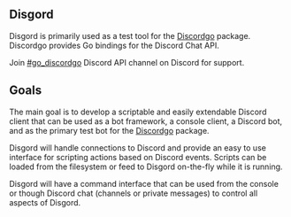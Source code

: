 ## Disgord

Disgord is primarily used as a test tool for the [Discordgo](https://github.com/bwmarrin/discordgo) package.  Discordgo provides Go bindings for the Discord Chat API.

Join [#go_discordgo](https://discord.gg/0SBTUU1wZTWT6sqd) Discord API channel on Discord for support.


## Goals

The main goal is to develop a scriptable and easily extendable Discord client 
that can be used as a bot framework, a console client, a Discord bot, and as the
primary test bot for the [Discordgo](https://github.com/bwmarrin/discordgo) package.

Disgord will handle connections to Discord and provide an easy to use interface
for scripting actions based on Discord events.  Scripts can be loaded from the
filesystem or feed to Disgord on-the-fly while it is running.

Disgord will have a command interface that can be used from the console or
though Discord chat (channels or private messages) to control all aspects of
Disgord.
